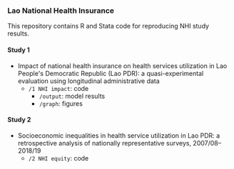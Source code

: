 ### Lao National Health Insurance

This repository contains R and Stata code for reproducing NHI study results.

#### Study 1
* Impact of national health insurance on health services utilization in Lao People's Democratic Republic (Lao PDR): a quasi-experimental evaluation using longitudinal administrative data 
    * `/1 NHI impact`: code  
        * `/output`: model results  
        * `/graph`: figures

#### Study 2
* Socioeconomic inequalities in health service utilization in Lao PDR: a retrospective analysis of nationally representative surveys, 2007/08–2018/19
    * `/2 NHI equity`: code
